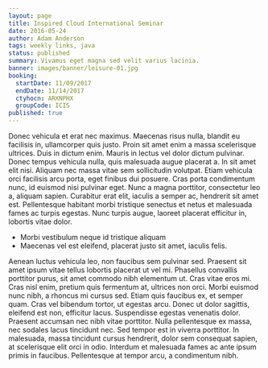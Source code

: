 ```yaml
---
layout: page
title: Inspired Cloud International Seminar
date: 2016-05-24
author: Adam Anderson
tags: weekly links, java
status: published
summary: Vivamus eget magna sed velit varius lacinia.
banner: images/banner/leisure-01.jpg
booking:
  startDate: 11/09/2017
  endDate: 11/14/2017
  ctyhocn: ARXNPHX
  groupCode: ICIS
published: true
---
```

Donec vehicula et erat nec maximus. Maecenas risus nulla, blandit eu facilisis in, ullamcorper quis justo. Proin sit amet enim a massa scelerisque ultrices. Duis in dictum enim. Mauris in lectus vel dolor dictum pulvinar. Donec tempus vehicula nulla, quis malesuada augue placerat a. In sit amet elit nisi. Aliquam nec massa vitae sem sollicitudin volutpat. Etiam vehicula orci facilisis arcu porta, eget finibus dui posuere. Cras porta condimentum nunc, id euismod nisi pulvinar eget. Nunc a magna porttitor, consectetur leo a, aliquam sapien. Curabitur erat elit, iaculis a semper ac, hendrerit sit amet est. Pellentesque habitant morbi tristique senectus et netus et malesuada fames ac turpis egestas. Nunc turpis augue, laoreet placerat efficitur in, lobortis vitae dolor.

* Morbi vestibulum neque id tristique aliquam
* Maecenas vel est eleifend, placerat justo sit amet, iaculis felis.

Aenean luctus vehicula leo, non faucibus sem pulvinar sed. Praesent sit amet ipsum vitae tellus lobortis placerat ut vel mi. Phasellus convallis porttitor purus, sit amet commodo nibh elementum ut. Cras vitae eros mi. Cras nisl enim, pretium quis fermentum at, ultrices non orci. Morbi euismod nunc nibh, a rhoncus mi cursus sed. Etiam quis faucibus ex, et semper quam. Cras vel bibendum tortor, ut egestas arcu. Donec ut dolor sagittis, eleifend est non, efficitur lacus. Suspendisse egestas venenatis dolor. Praesent accumsan nec nibh vitae porttitor. Nulla pellentesque ex massa, nec sodales lacus tincidunt nec. Sed tempor est in viverra porttitor. In malesuada, massa tincidunt cursus hendrerit, dolor sem consequat sapien, at scelerisque elit orci in odio. Interdum et malesuada fames ac ante ipsum primis in faucibus. Pellentesque at tempor arcu, a condimentum nibh.
